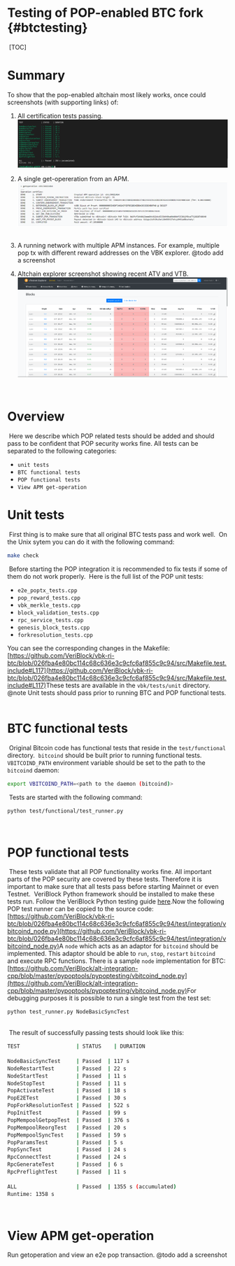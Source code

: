 # Testing of POP-enabled BTC fork {#btctesting}
​
[TOC]
​
# Summary
To show that the pop-enabled altchain most likely works, once could screenshots (with supporting links) of:
​
1. All certification tests passing.
![certification_tests](../../img/certificationtests.png)

2. A single get-opereration from an APM.
![apm_getoperation_screenshot](../../img/apmgetoperationscreenshot.png)
​
3. A running network with multiple APM instances. For example, multiple pop tx with different reward addresses on the VBK explorer.
@todo add a screenshot

4. Altchain explorer screenshot showing recent ATV and VTB.
![vbtc_explorer_screenshot](../../img/vbtcexplorerscreenshot.png)

​
# Overview
​
Here we describe which POP related tests should be added and should pass to be confident that POP security works fine. All tests can be separated to the following categories:
- `unit tests`
- `BTC functional tests`
- `POP functional tests`
- `View APM get-operation`
​
# Unit tests
​
First thing is to make sure that all original BTC tests pass and work well.
​
On the Unix sytem you can do it with the following command: 
```bash
make check
``` 
​
Before starting the POP integration it is recommended to fix tests if some of them do not work properly.
​
Here is the full list of the POP unit tests:
- `e2e_poptx_tests.cpp`
- `pop_reward_tests.cpp`
- `vbk_merkle_tests.cpp`
- `block_validation_tests.cpp`
- `rpc_service_tests.cpp`
- `genesis_block_tests.cpp`
- `forkresolution_tests.cpp`
​
 
You can see the corresponding changes in the Makefile: [https://github.com/VeriBlock/vbk-ri-btc/blob/026fba4e80bc114c68c636e3c9cfc6af855c9c94/src/Makefile.test.include#L117](https://github.com/VeriBlock/vbk-ri-btc/blob/026fba4e80bc114c68c636e3c9cfc6af855c9c94/src/Makefile.test.include#L117)
​
These tests are available in the ```vbk/tests/unit``` directory.
​
@note Unit tests should pass prior to running BTC and POP functional tests.
​
# BTC functional tests
​
Original Bitcoin code has functional tests that reside in the ```test/functional``` directory. 
​
`bitcoind` should be built prior to running functional tests. ```VBITCOIND_PATH``` environment variable should be set to the path to the `bitcoind` daemon:
```bash
export VBITCOIND_PATH=<path to the daemon (bitcoind)>
```
​
Tests are started with the following command:
```bash
python test/functional/test_runner.py
```
​
# POP functional tests
​
These tests validate that all POP functionality works fine. All important parts of the POP security are covered by these tests. Therefore it is important to make sure that all tests pass before starting Mainnet or even Testnet.
​
VeriBlock Python framework should be installed to make these tests run. Follow the VeriBlock Python testing guide [here](https://github.com/VeriBlock/alt-integration-cpp/blob/master/pypoptools/README.md).
​
Now the following POP test runner can be copied to the source code: [https://github.com/VeriBlock/vbk-ri-btc/blob/026fba4e80bc114c68c636e3c9cfc6af855c9c94/test/integration/vbitcoind_node.py](https://github.com/VeriBlock/vbk-ri-btc/blob/026fba4e80bc114c68c636e3c9cfc6af855c9c94/test/integration/vbitcoind_node.py)
​
A ```node``` which acts as an adaptor for `bitcoind` should be implemented. This adaptor should be able to ```run```, ```stop```, ```restart``` `bitcoind` and execute RPC functions. There is a sample ```node``` implementation for BTC: [https://github.com/VeriBlock/alt-integration-cpp/blob/master/pypoptools/pypoptesting/vbitcoind_node.py](https://github.com/VeriBlock/alt-integration-cpp/blob/master/pypoptools/pypoptesting/vbitcoind_node.py)
​
For debugging purposes it is possible to run a single test from the test set:
```bash
python test_runner.py NodeBasicSyncTest
​
```
​
The result of successfully passing tests should look like this:
​
```bash
TEST                  | STATUS    | DURATION
​
NodeBasicSyncTest     | Passed  | 117 s
NodeRestartTest       | Passed  | 22 s
NodeStartTest         | Passed  | 11 s
NodeStopTest          | Passed  | 11 s
PopActivateTest       | Passed  | 18 s
PopE2ETest            | Passed  | 30 s
PopForkResolutionTest | Passed  | 522 s
PopInitTest           | Passed  | 99 s
PopMempoolGetpopTest  | Passed  | 376 s
PopMempoolReorgTest   | Passed  | 20 s
PopMempoolSyncTest    | Passed  | 59 s
PopParamsTest         | Passed  | 5 s
PopSyncTest           | Passed  | 24 s
RpcConnectTest        | Passed  | 24 s
RpcGenerateTest       | Passed  | 6 s
RpcPreflightTest      | Passed  | 11 s
​
ALL                   | Passed  | 1355 s (accumulated) 
Runtime: 1358 s
```
​
# View APM get-operation
Run getoperation and view an e2e pop transaction.
@todo add a screenshot
